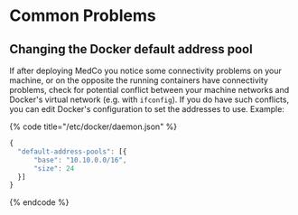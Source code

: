 # Common Problems

## Changing the Docker default address pool

If after deploying MedCo you notice some connectivity problems on your machine, or on the opposite the running containers have connectivity problems, check for potential conflict between your machine networks and Docker's virtual network \(e.g. with `ifconfig`\). If you do have such conflicts, you can edit Docker's configuration to set the addresses to use. Example:

{% code title="/etc/docker/daemon.json" %}
```javascript
{
  "default-address-pools": [{
      "base": "10.10.0.0/16",
      "size": 24
  }]
}
```
{% endcode %}


